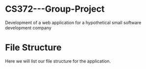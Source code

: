 # CS372---Group-Project
Development of a web application for a hypothetical small software development company

# File Structure
Here we will list our file structure for the application.